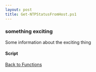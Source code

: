 ```yaml
---
layout: post
title: Get-NTPStatusFromHost.ps1
---
```


### something exciting

Some information about the exciting thing

#### Script

<script src="https://gist-it.appspot.com/github.com/BanterBoy/scripts-blog/blob/master/PowerShell/functions/time/Get-NTPStatusFromHost.ps1"></script>

<a href="/menu/_pages/functions.html">Back to Functions</a>
